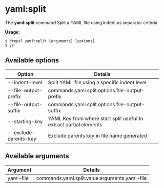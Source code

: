 # yaml:split
The **yaml:split** command Split a YAML file using indent as separator criteria

**Usage:**
```
$ drupal yaml:split [arguments] [options] 
$ ys  
```

## Available options
Option | Details
-------|-------------
--indent-level | Split YAML file using a specific indent level
--file-output-prefix | commands.yaml.split.options.file-output-prefix
--file-output-suffix | commands.yaml.split.options.file-output-suffix
--starting-key | YAML Key from where start split useful to extract partial elements
--exclude-parents-key | Exclude parents key in file name generated

## Available arguments
Argument | Details
---------|-------------
yaml-file | commands.yaml.split.value.arguments.yaml-file
